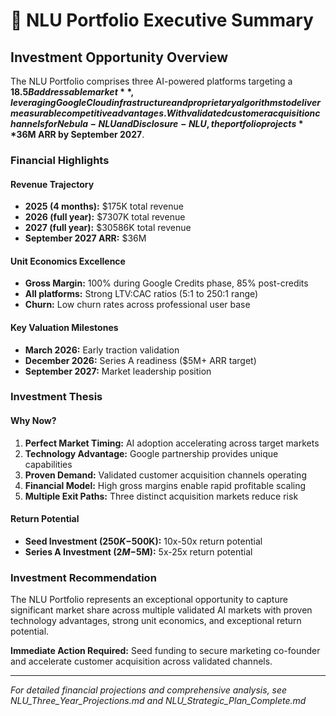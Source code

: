 # 🚀 NLU Portfolio Executive Summary

## Investment Opportunity Overview

The NLU Portfolio comprises three AI-powered platforms targeting a **$18.5B addressable market**, leveraging Google Cloud infrastructure and proprietary algorithms to deliver measurable competitive advantages. With validated customer acquisition channels for Nebula-NLU and Disclosure-NLU, the portfolio projects **$36M ARR by September 2027**.

### Financial Highlights

#### Revenue Trajectory
- **2025 (4 months):** $175K total revenue
- **2026 (full year):** $7307K total revenue  
- **2027 (full year):** $30586K total revenue
- **September 2027 ARR:** $36M

#### Unit Economics Excellence
- **Gross Margin:** 100% during Google Credits phase, 85% post-credits
- **All platforms:** Strong LTV:CAC ratios (5:1 to 250:1 range)
- **Churn:** Low churn rates across professional user base

#### Key Valuation Milestones
- **March 2026:** Early traction validation
- **December 2026:** Series A readiness ($5M+ ARR target)
- **September 2027:** Market leadership position

### Investment Thesis

#### Why Now?
1. **Perfect Market Timing:** AI adoption accelerating across target markets
2. **Technology Advantage:** Google partnership provides unique capabilities
3. **Proven Demand:** Validated customer acquisition channels operating
4. **Financial Model:** High gross margins enable rapid profitable scaling
5. **Multiple Exit Paths:** Three distinct acquisition markets reduce risk

#### Return Potential
- **Seed Investment ($250K-$500K):** 10x-50x return potential
- **Series A Investment ($2M-$5M):** 5x-25x return potential

### Investment Recommendation

The NLU Portfolio represents an exceptional opportunity to capture significant market share across multiple validated AI markets with proven technology advantages, strong unit economics, and exceptional return potential.

**Immediate Action Required:** Seed funding to secure marketing co-founder and accelerate customer acquisition across validated channels.

---

*For detailed financial projections and comprehensive analysis, see NLU_Three_Year_Projections.md and NLU_Strategic_Plan_Complete.md*

